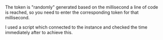 The token is "randomly" generated based on the millisecond a line of code is reached, so you need to enter the corresponding token for that millisecond. 

I used a script which connected to the instance and checked the time immediately after to achieve this.